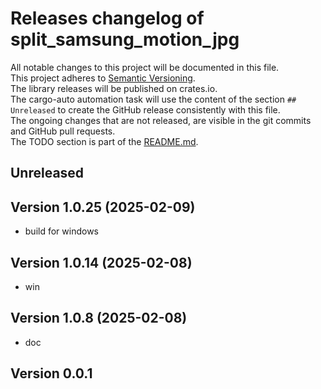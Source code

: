 # Releases changelog of split_samsung_motion_jpg

All notable changes to this project will be documented in this file.  
This project adheres to [Semantic Versioning](https://semver.org/spec/v2.0.0.html).  
The library releases will be published on crates.io.  
The cargo-auto automation task will use the content of the section `## Unreleased` to create
the GitHub release consistently with this file.  
The ongoing changes that are not released, are visible in the git commits and GitHub pull requests.  
The TODO section is part of the [README.md](https://github.com/bestia-dev/split_samsung_motion_jpg).  

## Unreleased

## Version 1.0.25 (2025-02-09)

- build for windows

## Version 1.0.14 (2025-02-08)

- win

## Version 1.0.8 (2025-02-08)

- doc

## Version 0.0.1
